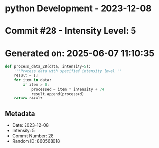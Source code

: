 ﻿# python Development - 2023-12-08
# Commit #28 - Intensity Level: 5
# Generated on: 2025-06-07 11:10:35
```python
def process_data_28(data, intensity=5):
    '''Process data with specified intensity level'''
    result = []
    for item in data:
        if item > 0:
            processed = item * intensity + 74
            result.append(processed)
    return result
```
## Metadata
- Date: 2023-12-08
- Intensity: 5
- Commit Number: 28
- Random ID: 860568018
